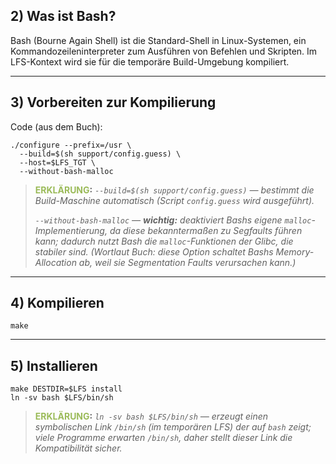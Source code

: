 ## 2) Was ist Bash? 

Bash (Bourne Again Shell) ist die Standard-Shell in Linux-Systemen, ein Kommandozeileninterpreter zum Ausführen von Befehlen und Skripten. Im LFS-Kontext wird sie für die temporäre Build-Umgebung kompiliert.

---

## 3) **Vorbereiten zur Kompilierung**

Code (aus dem Buch):

```
./configure --prefix=/usr \
  --build=$(sh support/config.guess) \
  --host=$LFS_TGT \
  --without-bash-malloc
```
> **<font color="#9bbb59">ERKLÄRUNG</font>:**
>*`--build=$(sh support/config.guess)` — bestimmt die Build-Maschine automatisch (Script `config.guess` wird ausgeführt).* 
> 
> *`--without-bash-malloc` — **wichtig:** deaktiviert Bashs eigene `malloc`-Implementierung, da diese bekanntermaßen zu Segfaults führen kann; dadurch nutzt Bash die `malloc`-Funktionen der Glibc, die stabiler sind. (Wortlaut Buch: diese Option schaltet Bashs Memory-Allocation ab, weil sie Segmentation Faults verursachen kann.)*
    

---

## 4) **Kompilieren** 

```
make
```

---

## 5) **Installieren** 

```
make DESTDIR=$LFS install
ln -sv bash $LFS/bin/sh
```
> **<font color="#9bbb59">ERKLÄRUNG</font>:**
>*`ln -sv bash $LFS/bin/sh` — erzeugt einen symbolischen Link `/bin/sh` (im temporären LFS) der auf `bash` zeigt; viele Programme erwarten `/bin/sh`, daher stellt dieser Link die Kompatibilität sicher.*
    
